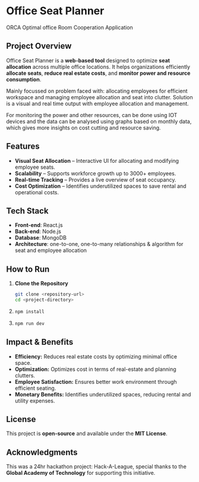 # Office Seat Planner
ORCA Optimal office Room Cooperation Application
## Project Overview
Office Seat Planner is a **web-based tool** designed to optimize **seat allocation** across multiple office locations. It helps organizations efficiently **allocate seats**, **reduce real estate costs**, and **monitor power and resource consumption**.

Mainly focussed on problem faced with:  allocating employees for efficient workspace and managing employee allocation and seat into clutter. 
Solution is a visual and real time output with employee allocation and management.

For monitoring the power and other resources, can be done using IOT devices and the data can be analysed using graphs based on monthly data, which gives more insights on cost cutting and resource saving.
## Features
- **Visual Seat Allocation** – Interactive UI for allocating and modifying employee seats.
- **Scalability** – Supports workforce growth up to 3000+ employees.
- **Real-time Tracking** – Provides a live overview of seat occupancy.
- **Cost Optimization** – Identifies underutilized spaces to save rental and operational costs.

## Tech Stack
- **Front-end**: React.js
- **Back-end**: Node.js
- **Database**: MongoDB
- **Architecture**: one-to-one, one-to-many relationships & algorithm for seat and employee allocation

## How to Run
1. **Clone the Repository**
   ```bash
   git clone <repository-url>
   cd <project-directory>
   ```
2. ```bash
   npm install
   ```
3. ```bash
   npm run dev
   ```
   
## Impact & Benefits
- **Efficiency:** Reduces real estate costs by optimizing minimal office space.
- **Optimization:** Optimizes cost in terms of real-estate and planning clutters.
- **Employee Satisfaction:** Ensures better work environment through efficient seating.
- **Monetary Benefits:** Identifies underutilized spaces, reducing rental and utility expenses. 

## License
This project is **open-source** and available under the **MIT License**.

## Acknowledgments
This was a 24hr hackathon project: Hack-A-League, special thanks to the **Global Academy of Technology** for supporting this initiative.


